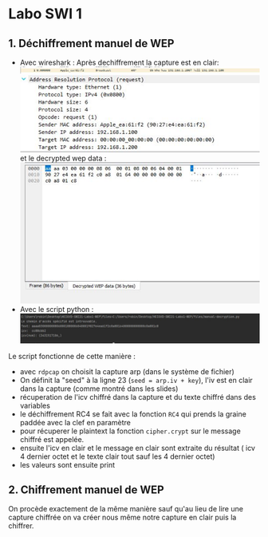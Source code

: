 # Labo SWI 1 
## 1. Déchiffrement manuel de WEP
* Avec wireshark : 
  Après dechiffrement la capture est en clair:
![result python](images/2.JPG)
![result python](images/3.JPG)
et le decrypted wep data : 
![result python](images/4.JPG)
* Avec le script python : 
![result python](images/1.JPG)

Le script fonctionne de cette manière : 
* avec `rdpcap` on choisit la capture arp (dans le système de fichier)
* On définit la "seed" à la ligne 23 (`seed = arp.iv + key`), l'iv est en clair dans la capture (comme montré dans les slides)
* récuperation de l'icv chiffré dans la capture et du texte chiffré dans des variables
* le déchiffrement RC4 se fait avec la fonction `RC4` qui prends la graine paddée avec la clef en paramètre
* pour récuperer le plaintext la fonction `cipher.crypt`  sur le message chiffré est appelée. 
* ensuite l'icv en clair et le message en clair sont extraite du résultat ( icv 4 dernier octet et le texte clair tout sauf les 4 dernier octet) 
*  les valeurs sont ensuite print 

## 2. Chiffrement manuel de WEP

On procède exactement de la même manière sauf qu'au lieu de lire une capture chiffrée on va créer nous même notre capture en clair puis la chiffrer. 
